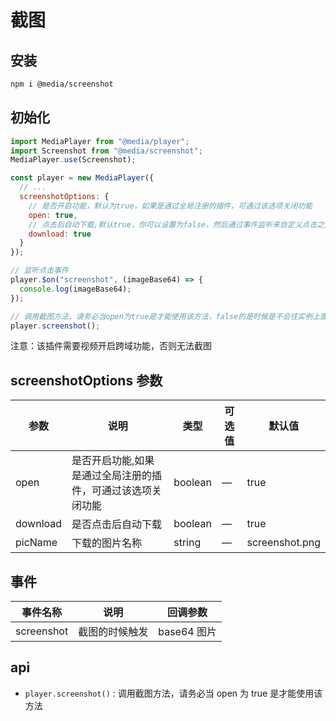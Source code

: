 # 截图

## 安装

```bash
npm i @media/screenshot
```

## 初始化

```javascript
import MediaPlayer from "@media/player";
import Screenshot from "@media/screenshot";
MediaPlayer.use(Screenshot);

const player = new MediaPlayer({
  // ...
  screenshotOptions: {
    // 是否开启功能，默认为true，如果是通过全局注册的插件，可通过该选项关闭功能
    open: true,
    // 点击后自动下载,默认true，你可以设置为false，然后通过事件监听来自定义点击之后的操作
    download: true
  }
});

// 监听点击事件
player.$on("screenshot", (imageBase64) => {
  console.log(imageBase64);
});

// 调用截图方法，请务必当open为true是才能使用该方法，false的是时候是不会往实例上面挂载该方法的
player.screenshot();
```

注意：该插件需要视频开启跨域功能，否则无法截图

## screenshotOptions 参数

| 参数     | 说明                                                        | 类型    | 可选值 | 默认值 |
| -------- | ----------------------------------------------------------- | ------- | ------ | ------ |
| open     | 是否开启功能,如果是通过全局注册的插件，可通过该选项关闭功能 | boolean | —      | true   |
| download | 是否点击后自动下载                                          | boolean | —      | true   |
| picName | 下载的图片名称                                          | string | —      | screenshot.png   |

## 事件

| 事件名称   | 说明           | 回调参数    |
| ---------- | -------------- | ----------- |
| screenshot | 截图的时候触发 | base64 图片 |

## api

- `player.screenshot()` : 调用截图方法，请务必当 open 为 true 是才能使用该方法
